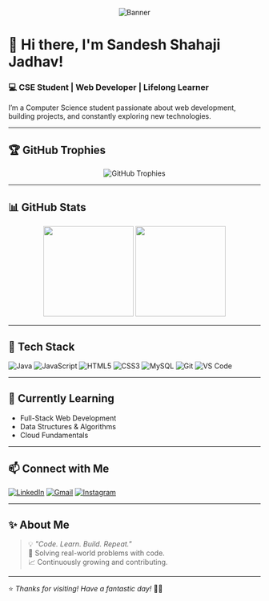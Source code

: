 <p align="center">
  <img src="https://your-banner-link-here.com/banner.png" alt="Banner" />
</p>

# 👋 Hi there, I'm Sandesh Shahaji Jadhav!

### 💻 CSE Student | Web Developer | Lifelong Learner

I’m a Computer Science student passionate about web development, building projects, and constantly exploring new technologies.

---

## 🏆 GitHub Trophies

<p align="center">
  <img src="https://github-profile-trophy.vercel.app/?username=SandeshJadhav7320&theme=onedark&no-frame=true&no-bg=true&margin-w=4" alt="GitHub Trophies"/>
</p>

---

## 📊 GitHub Stats

<p align="center">
  <img src="https://github-readme-stats.vercel.app/api?username=SandeshJadhav7320&show_icons=true&theme=radical" height="180"/>
  <img src="https://github-readme-stats.vercel.app/api/top-langs/?username=SandeshJadhav7320&layout=compact&theme=radical" height="180"/>
</p>

---

## 🚀 Tech Stack

![Java](https://img.shields.io/badge/Java-%23ED8B00.svg?style=for-the-badge&logo=java&logoColor=white)
![JavaScript](https://img.shields.io/badge/JavaScript-%23323330.svg?style=for-the-badge&logo=javascript&logoColor=%23F7DF1E)
![HTML5](https://img.shields.io/badge/HTML5-%23E34F26.svg?style=for-the-badge&logo=html5&logoColor=white)
![CSS3](https://img.shields.io/badge/CSS3-%231572B6.svg?style=for-the-badge&logo=css3&logoColor=white)
![MySQL](https://img.shields.io/badge/MySQL-%2300f.svg?style=for-the-badge&logo=mysql&logoColor=white)
![Git](https://img.shields.io/badge/Git-%23F05032.svg?style=for-the-badge&logo=git&logoColor=white)
![VS Code](https://img.shields.io/badge/VS%20Code-%23007ACC.svg?style=for-the-badge&logo=visual-studio-code&logoColor=white)

---

## 🌱 Currently Learning

- Full-Stack Web Development
- Data Structures & Algorithms
- Cloud Fundamentals

---

## 📫 Connect with Me

[![LinkedIn](https://img.shields.io/badge/LinkedIn-%230077B5.svg?style=for-the-badge&logo=linkedin&logoColor=white)](https://www.linkedin.com/in/YOUR-LINKEDIN)
[![Gmail](https://img.shields.io/badge/Gmail-%23D14836.svg?style=for-the-badge&logo=gmail&logoColor=white)](mailto:YOUR-EMAIL@gmail.com)
[![Instagram](https://img.shields.io/badge/Instagram-%23E4405F.svg?style=for-the-badge&logo=instagram&logoColor=white)](https://www.instagram.com/YOUR-INSTAGRAM)

---

## ✨ About Me

> 💡 *"Code. Learn. Build. Repeat."*  
> 🌟 Solving real-world problems with code.  
> 📈 Continuously growing and contributing.

---

⭐️ *Thanks for visiting! Have a fantastic day!* 🚀✨

